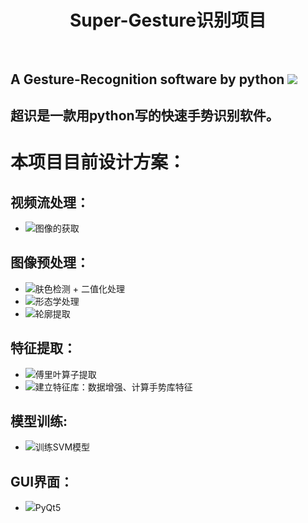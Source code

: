 
# <center> Super-Gesture识别项目 </center><br>
## A Gesture-Recognition software by python  ![](https://img.shields.io/badge/language-python-green) <br>
## 超识是一款用python写的快速手势识别软件。 <br>
# 本项目目前设计方案：<br>
## 视频流处理：
* ![](https://img.shields.io/badge/finished-%E2%88%9A-green)图像的获取 
## 图像预处理：
* ![](https://img.shields.io/badge/unfinished-%C3%97-red)肤色检测 + 二值化处理  
* ![](https://img.shields.io/badge/unfinished-%C3%97-red)形态学处理  
* ![](https://img.shields.io/badge/unfinished-%C3%97-red)轮廓提取  
## 特征提取：
* ![](https://img.shields.io/badge/unfinished-%C3%97-red)傅里叶算子提取  
* ![](https://img.shields.io/badge/unfinished-%C3%97-red)建立特征库：数据增强、计算手势库特征 
## 模型训练:
* ![](https://img.shields.io/badge/unfinished-%C3%97-red)训练SVM模型  
## GUI界面： 
* ![](https://img.shields.io/badge/unfinished-%C3%97-red)PyQt5  

